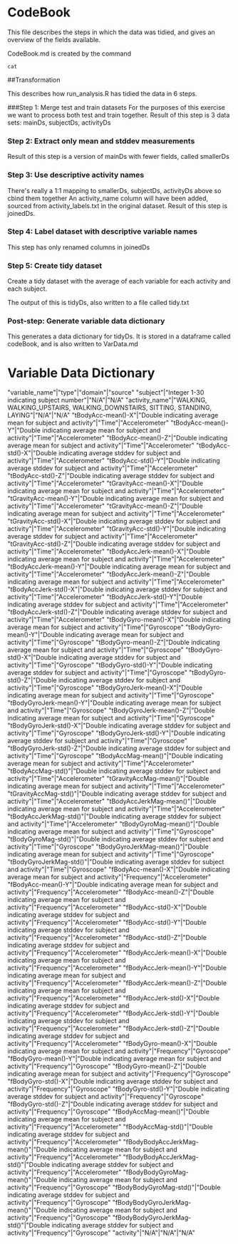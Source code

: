 CodeBook
========

This file describes the steps in which the data was tidied, and gives an overview of the fields available.

CodeBook.md is created by the command
```
cat 
```

##Transformation

This describes how run_analysis.R has tidied the data in 6 steps.

###Step 1: Merge test and train datasets
For the purposes of this exercise we want to process both test and train together.
Result of this step is 3 data sets:
mainDs, subjectDs, activityDs

### Step 2: Extract only mean and stddev measurements
Result of this step is a version of mainDs with fewer fields, called smallerDs

### Step 3: Use descriptive activity names 
There's really a 1:1 mapping to smallerDs, subjectDs, activityDs above so cbind them together
An activity_name column will have been added, sourced from activity_labels.txt in the original dataset.
Result of this step is joinedDs.


### Step 4: Label dataset with descriptive variable names
This step has only renamed columns in joinedDs

### Step 5: Create tidy dataset
Create a tidy dataset with the average of each variable for each activity and each subject.

The output of this is tidyDs, also written to a file called tidy.txt

### Post-step: Generate variable data dictionary
This generates a data dictionary for tidyDs.  It is stored in a dataframe called codeBook, and is also written to VarData.md

Variable Data Dictionary
========================

"variable_name"|"type"|"domain"|"source"
"subject"|"Integer 1-30 indicating subject number"|"N/A"|"N/A"
"activity_name"|"WALKING, WALKING_UPSTAIRS, WALKING_DOWNSTAIRS, SITTING, STANDING, LAYING"|"N/A"|"N/A"
"tBodyAcc-mean()-X"|"Double indicating average mean for subject and activity"|"Time"|"Accelerometer"
"tBodyAcc-mean()-Y"|"Double indicating average mean for subject and activity"|"Time"|"Accelerometer"
"tBodyAcc-mean()-Z"|"Double indicating average mean for subject and activity"|"Time"|"Accelerometer"
"tBodyAcc-std()-X"|"Double indicating average stddev for subject and activity"|"Time"|"Accelerometer"
"tBodyAcc-std()-Y"|"Double indicating average stddev for subject and activity"|"Time"|"Accelerometer"
"tBodyAcc-std()-Z"|"Double indicating average stddev for subject and activity"|"Time"|"Accelerometer"
"tGravityAcc-mean()-X"|"Double indicating average mean for subject and activity"|"Time"|"Accelerometer"
"tGravityAcc-mean()-Y"|"Double indicating average mean for subject and activity"|"Time"|"Accelerometer"
"tGravityAcc-mean()-Z"|"Double indicating average mean for subject and activity"|"Time"|"Accelerometer"
"tGravityAcc-std()-X"|"Double indicating average stddev for subject and activity"|"Time"|"Accelerometer"
"tGravityAcc-std()-Y"|"Double indicating average stddev for subject and activity"|"Time"|"Accelerometer"
"tGravityAcc-std()-Z"|"Double indicating average stddev for subject and activity"|"Time"|"Accelerometer"
"tBodyAccJerk-mean()-X"|"Double indicating average mean for subject and activity"|"Time"|"Accelerometer"
"tBodyAccJerk-mean()-Y"|"Double indicating average mean for subject and activity"|"Time"|"Accelerometer"
"tBodyAccJerk-mean()-Z"|"Double indicating average mean for subject and activity"|"Time"|"Accelerometer"
"tBodyAccJerk-std()-X"|"Double indicating average stddev for subject and activity"|"Time"|"Accelerometer"
"tBodyAccJerk-std()-Y"|"Double indicating average stddev for subject and activity"|"Time"|"Accelerometer"
"tBodyAccJerk-std()-Z"|"Double indicating average stddev for subject and activity"|"Time"|"Accelerometer"
"tBodyGyro-mean()-X"|"Double indicating average mean for subject and activity"|"Time"|"Gyroscope"
"tBodyGyro-mean()-Y"|"Double indicating average mean for subject and activity"|"Time"|"Gyroscope"
"tBodyGyro-mean()-Z"|"Double indicating average mean for subject and activity"|"Time"|"Gyroscope"
"tBodyGyro-std()-X"|"Double indicating average stddev for subject and activity"|"Time"|"Gyroscope"
"tBodyGyro-std()-Y"|"Double indicating average stddev for subject and activity"|"Time"|"Gyroscope"
"tBodyGyro-std()-Z"|"Double indicating average stddev for subject and activity"|"Time"|"Gyroscope"
"tBodyGyroJerk-mean()-X"|"Double indicating average mean for subject and activity"|"Time"|"Gyroscope"
"tBodyGyroJerk-mean()-Y"|"Double indicating average mean for subject and activity"|"Time"|"Gyroscope"
"tBodyGyroJerk-mean()-Z"|"Double indicating average mean for subject and activity"|"Time"|"Gyroscope"
"tBodyGyroJerk-std()-X"|"Double indicating average stddev for subject and activity"|"Time"|"Gyroscope"
"tBodyGyroJerk-std()-Y"|"Double indicating average stddev for subject and activity"|"Time"|"Gyroscope"
"tBodyGyroJerk-std()-Z"|"Double indicating average stddev for subject and activity"|"Time"|"Gyroscope"
"tBodyAccMag-mean()"|"Double indicating average mean for subject and activity"|"Time"|"Accelerometer"
"tBodyAccMag-std()"|"Double indicating average stddev for subject and activity"|"Time"|"Accelerometer"
"tGravityAccMag-mean()"|"Double indicating average mean for subject and activity"|"Time"|"Accelerometer"
"tGravityAccMag-std()"|"Double indicating average stddev for subject and activity"|"Time"|"Accelerometer"
"tBodyAccJerkMag-mean()"|"Double indicating average mean for subject and activity"|"Time"|"Accelerometer"
"tBodyAccJerkMag-std()"|"Double indicating average stddev for subject and activity"|"Time"|"Accelerometer"
"tBodyGyroMag-mean()"|"Double indicating average mean for subject and activity"|"Time"|"Gyroscope"
"tBodyGyroMag-std()"|"Double indicating average stddev for subject and activity"|"Time"|"Gyroscope"
"tBodyGyroJerkMag-mean()"|"Double indicating average mean for subject and activity"|"Time"|"Gyroscope"
"tBodyGyroJerkMag-std()"|"Double indicating average stddev for subject and activity"|"Time"|"Gyroscope"
"fBodyAcc-mean()-X"|"Double indicating average mean for subject and activity"|"Frequency"|"Accelerometer"
"fBodyAcc-mean()-Y"|"Double indicating average mean for subject and activity"|"Frequency"|"Accelerometer"
"fBodyAcc-mean()-Z"|"Double indicating average mean for subject and activity"|"Frequency"|"Accelerometer"
"fBodyAcc-std()-X"|"Double indicating average stddev for subject and activity"|"Frequency"|"Accelerometer"
"fBodyAcc-std()-Y"|"Double indicating average stddev for subject and activity"|"Frequency"|"Accelerometer"
"fBodyAcc-std()-Z"|"Double indicating average stddev for subject and activity"|"Frequency"|"Accelerometer"
"fBodyAccJerk-mean()-X"|"Double indicating average mean for subject and activity"|"Frequency"|"Accelerometer"
"fBodyAccJerk-mean()-Y"|"Double indicating average mean for subject and activity"|"Frequency"|"Accelerometer"
"fBodyAccJerk-mean()-Z"|"Double indicating average mean for subject and activity"|"Frequency"|"Accelerometer"
"fBodyAccJerk-std()-X"|"Double indicating average stddev for subject and activity"|"Frequency"|"Accelerometer"
"fBodyAccJerk-std()-Y"|"Double indicating average stddev for subject and activity"|"Frequency"|"Accelerometer"
"fBodyAccJerk-std()-Z"|"Double indicating average stddev for subject and activity"|"Frequency"|"Accelerometer"
"fBodyGyro-mean()-X"|"Double indicating average mean for subject and activity"|"Frequency"|"Gyroscope"
"fBodyGyro-mean()-Y"|"Double indicating average mean for subject and activity"|"Frequency"|"Gyroscope"
"fBodyGyro-mean()-Z"|"Double indicating average mean for subject and activity"|"Frequency"|"Gyroscope"
"fBodyGyro-std()-X"|"Double indicating average stddev for subject and activity"|"Frequency"|"Gyroscope"
"fBodyGyro-std()-Y"|"Double indicating average stddev for subject and activity"|"Frequency"|"Gyroscope"
"fBodyGyro-std()-Z"|"Double indicating average stddev for subject and activity"|"Frequency"|"Gyroscope"
"fBodyAccMag-mean()"|"Double indicating average mean for subject and activity"|"Frequency"|"Accelerometer"
"fBodyAccMag-std()"|"Double indicating average stddev for subject and activity"|"Frequency"|"Accelerometer"
"fBodyBodyAccJerkMag-mean()"|"Double indicating average mean for subject and activity"|"Frequency"|"Accelerometer"
"fBodyBodyAccJerkMag-std()"|"Double indicating average stddev for subject and activity"|"Frequency"|"Accelerometer"
"fBodyBodyGyroMag-mean()"|"Double indicating average mean for subject and activity"|"Frequency"|"Gyroscope"
"fBodyBodyGyroMag-std()"|"Double indicating average stddev for subject and activity"|"Frequency"|"Gyroscope"
"fBodyBodyGyroJerkMag-mean()"|"Double indicating average mean for subject and activity"|"Frequency"|"Gyroscope"
"fBodyBodyGyroJerkMag-std()"|"Double indicating average stddev for subject and activity"|"Frequency"|"Gyroscope"
"activity"|"N/A"|"N/A"|"N/A"
